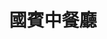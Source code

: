 ---
title: "國賓中餐廳"
description: "國賓中餐廳"
layout: shop
keywords:
  - 美食競賽
  - 台灣美食
  - 美食精選
datePublished: "2025-06-30"
dateModified: "2025-07-02"
city: "台北市"
district: "中山區"
address: "台北市中山區遼寧街177號2F"
phone: "0225362370"
geo: "25.0531219399139, 121.54218040311758"
google_map: "https://maps.app.goo.gl/KHzp5ADf4X7zmeYY6"
footinder: "https://footinder.com.tw/%E5%8F%B0%E5%8C%97%E5%B8%82%E4%B8%AD%E5%B1%B1%E5%8D%80/57/"
official: "https://www.ambassador-hotels.com/tc/taipei/dining/szechuan-court#story"
award:
  - name: "500盤"
    year: "2024"
    entries:
      - dishes:
          - "麻油螃蟹"

---